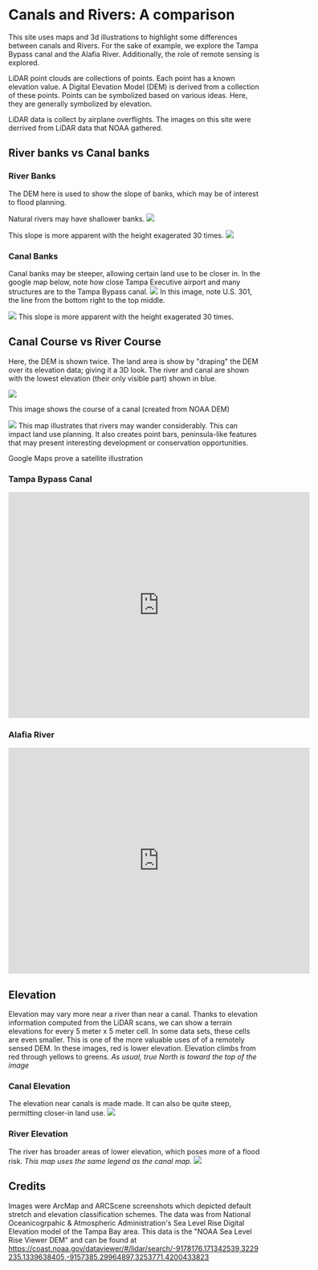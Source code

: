 # Canals and Rivers: A comparison
This site uses maps and 3d illustrations to highlight some differences between canals and Rivers. For the sake of example, we explore the Tampa Bypass canal and the Alafia River.  Additionally, the role of remote sensing is explored.

LiDAR point clouds are collections of points.  Each point has a known elevation value. A Digital Elevation Model (DEM) is derived from a collection of these points. Points can be symbolized based on various ideas. Here, they are generally symbolized by elevation.

LiDAR data is collect by airplane overflights.  The images on this site were derrived from LiDAR data that NOAA gathered.

## River banks vs Canal banks

### River Banks
The DEM here is used to show the slope of banks, which may be of interest to flood planning.

Natural rivers may have shallower banks.
![](NormalRiver.jpg)

This slope is more apparent with the height exagerated 30 times.
![](ShallowRiverBanks.jpg)

### Canal Banks
Canal banks may be steeper, allowing certain land use to be closer in.  In the google map below, note how close Tampa Executive airport and many structures are to the Tampa Bypass canal. 
![](NormalCanal301.jpg)
In this image, note U.S. 301, the line from the bottom right to the top middle.

![](SteepCanalBanks.jpg)
This slope is more apparent with the height exagerated 30 times.

## Canal Course vs River Course
Here, the DEM is shown twice.  The land area is show by "draping" the DEM over its elevation data; giving it a 3D look.  The river and canal are shown with the lowest elevation (their only visible part) shown in blue.

![](Canal_Course.png) 

This image shows the course of a canal (created from NOAA DEM)

![](AlafiaCourse.png)
This map illustrates that rivers may wander considerably. This can impact land use planning. It also creates point bars, peninsula-like features that may present interesting development or conservation opportunities.

Google Maps prove a satellite illustration

### **Tampa Bypass Canal**
<iframe src="https://www.google.com/maps/embed?pb=!1m18!1m12!1m3!1d71473.96014073727!2d-82.39291039551897!3d28.014363912322608!2m3!1f0!2f0!3f0!3m2!1i1024!2i768!4f13.1!3m3!1m2!1s0x88c2c8c2e4570e8d%3A0xe0bbd483daa1a0a0!2sTampa+Bypass+Canal!5e1!3m2!1sen!2sus!4v1487431088248" width="600" height="450" frameborder="0" style="border:0" allowfullscreen></iframe>


### **Alafia River**
<iframe src="https://www.google.com/maps/embed?pb=!1m14!1m12!1m3!1d35804.517096492615!2d-82.34472897814412!3d27.865930239218606!2m3!1f0!2f0!3f0!3m2!1i1024!2i768!4f13.1!5e1!3m2!1sen!2sus!4v1487436346440" width="600" height="450" frameborder="0" style="border:0" allowfullscreen></iframe>


## Elevation
Elevation may vary more near a river than near a canal.
Thanks to elevation information computed from the LiDAR scans, we can show a terrain elevations for every 5 meter x 5 meter cell.  In some data sets, these cells are even smaller. This is one of the more valuable uses of of a remotely sensed DEM.  In these images, red is lower elevation.  Elevation climbs from red through yellows to greens.  _As usual, true North is toward the top of the image_
### Canal Elevation
The elevation near canals is made made. It can also be quite steep, permitting closer-in land use.
![](elevCanal.jpg)
### River Elevation
The river has broader areas of lower elevation, which poses more of a flood risk. _This map uses the same legend as the canal map._
![](elevRiver.jpg)


## Credits
Images were ArcMap and ARCScene screenshots which depicted default stretch and elevation classification schemes.  The data was from National Oceanicogrpahic & Atmospheric Administration's Sea Level Rise Digital Elevation model of the Tampa Bay area. This data is the "NOAA Sea Level Rise Viewer DEM" and can be found at https://coast.noaa.gov/dataviewer/#/lidar/search/-9178176.171342539,3229235.1339638405,-9157385.29964897,3253771.4200433823 

